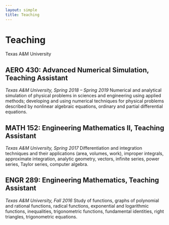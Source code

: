 ```yaml
---
layout: simple
title: Teaching
---
```


<style>
.hero-body .column {
	margin-bottom: 180px;
}

.hero-body .tagline {
	font-size: 18px;
	margin-top: 5px;
}
</style>

# Teaching

<p class="tagline"> Texas A&M University </p>
<!--<a href="">My work is funded by the community.</a> -->

## AERO 430: Advanced Numerical Simulation, Teaching Assistant
_Texas A&M University, Spring 2018 – Spring 2019_
Numerical and analytical simulation of physical problems in sciences and engineering using applied
methods; developing and using numerical techniques for physical problems described by nonlinear
algebraic equations, ordinary and partial differential equations.

## MATH 152: Engineering Mathematics II, Teaching Assistant
_Texas A&M University, Spring 2017_
Differentiation and integration techniques and their applications (area, volumes, work), improper
integrals, approximate integration, analytic geometry, vectors, infinite series, power series, Taylor
series, computer algebra.

## ENGR 289: Engineering Mathematics, Teaching Assistant
_Texas A&M University, Fall 2016_
Study of functions, graphs of polynomial and rational functions, radical functions, exponential and
logarithmic functions, inequalities, trigonometric functions, fundamental identities, right triangles,
trigonometric equations.